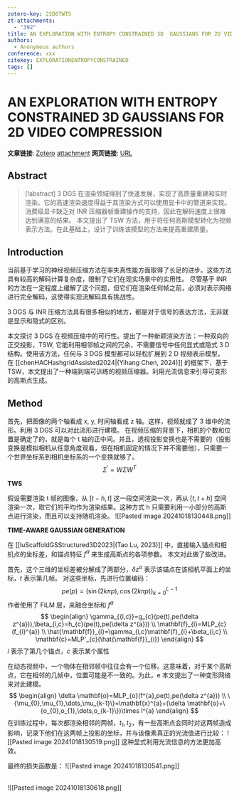 ```yaml
---
zotero-key: 2SD6TWTS
zt-attachments:
  - "392"
title: AN EXPLORATION WITH ENTROPY CONSTRAINED 3D  GAUSSIANS FOR 2D VIDEO COMPRESSION
authors:
  - Anonymous authors
conference: xxx
citekey: EXPLORATIONENTROPYCONSTRAINED
tags: []
---
```

# AN EXPLORATION WITH ENTROPY CONSTRAINED 3D  GAUSSIANS FOR 2D VIDEO COMPRESSION

**文章链接**: [Zotero](zotero://select/library/items/2SD6TWTS) [attachment](file:///home/ilot/Documents/Zotero/storage/SJIND36N/_.pdf)
**网页链接**: [URL]()

## Abstract

>[!abstract]
>3 DGS 在渲染领域得到了快速发展，实现了高质量重建和实时渲染。它的高速渲染速度得益于其渲染方式可以使用显卡中的管道来实现。
>消费级显卡缺乏对 INR 压缩器帧重建操作的支持，因此在解码速度上很难达到满意的结果。
>本文提出了 TSW 方法，用于将任何高斯模型转化为视频表示方法。在此基础上，设计了训练该模型的方法来提高重建质量。
## Introduction
当前基于学习的神经视频压缩方法在率失真性能方面取得了长足的进步。这些方法具有较高的解码计算复杂度，限制了它们在现实场景中的实用性。
尽管基于 INR 的方法在一定程度上缓解了这个问题，但它们在渲染任何帧之前，必须对表示网络进行完全解码，这使得实现流解码具有挑战性。

3 DGS 与 INR 压缩方法具有很多相似的地方，都是对于信号的表达方法，无非就是显示和隐式的区别。

本文探讨 3 DGS 在视频压缩中的可行性。提出了一种新颖渲染方法：一种双向的正交投影，TSW, 它能利用相邻帧之间的冗余，不需要信号中任何显式或隐式 3 D 结构。使用该方法，任何与 3 DGS 模型都可以轻松扩展到 2 D 视频表示模型。
在 [[chenHACHashgridAssisted2024|(Yihang Chen, 2024)]] 的框架下，基于 TSW，本文提出了一种端到端可训练的视频压缩器。利用光流信息来引导可变形的高斯点生成。

## Method
首先，把图像的两个轴看成 x, y, 时间轴看成 z 轴。这样，视频就成了 3 维中的流形。利用 3 DGS 可以对此流形进行建模。
在视频压缩的背景下，相机的个数和位置是确定了的，就是每个 t 轴的正中间。并且，透视投影变换也是不需要的（投影变换是模拟相机从任意角度观看，但在相机固定的情况下并不需要他），只需要一个世界坐标系到相机坐标系的一个变换就够了。
$$
\Sigma^{\prime}=W\Sigma W^{T}
$$

**TWS**

假设需要渲染 t 帧的图像，从 $[t-h,t]$ 这一段空间渲染一次，再从 $[t,t+h]$ 空间渲染一次，取它们的平均作为渲染结果。这种方式 h 只需要利用一小部分的高斯点进行渲染，而且可以支持随机渲染。
![[Pasted image 20241018130448.png]]

**TIME-AWARE GAUSSIAN GENERATION**

在 [[luScaffoldGSStructured3D2023|(Tao Lu, 2023)]] 中，直接输入锚点和相机点的坐标差，和锚点特征 $f^{a}$ 来生成高斯点的各项参数。
本文对此做了些改进。

首先，这个三维的坐标差被分解成了两部分，$\delta z^{a}$ 表示该锚点在该相机平面上的坐标，$t$ 表示第几帧。
对这些坐标，先进行位置编码：
$$
pe(p) = (\sin(2k\pi p),\cos(2k\pi p))_{k=0}^{L-1}
$$
作者使用了 FiLM 层，来融合坐标和 $f^{a}$
$$
\begin{align}
\gamma_{{i,c}}=g_{c}(pe(t),pe(\delta z^{a})),\beta_{i,c}=h_{c}(pe(t),pe(\delta z^{a})) \\
\mathbf{f}_{i}=MLP_{c}(f_{i}^{a}) \\
\hat{\mathbf{f}}_{i}=\gamma_{i,c}\mathbf{f}_{i}+\beta_{i,c} \\
\mathbf{c}=MLP'_{c}(\hat{\mathbf{f}}_{i})
\end{align}
$$
$i$ 表示了第几个锚点，$c$ 表示某个属性

在动态视频中，一个物体在相邻帧中往往会有一个位移。这意味着，对于某个高斯点，它在相邻的几帧中，位置可能是不一致的。为此，e 本文提出了一种变形网络来对此建模。
$$
\begin{align}
\delta \mathbf{o}=MLP_{o}(f^{a},pe(t),pe(\delta z^{a})) \\
\{\mu_{0},\mu_{1},\dots,\mu_{k-1}\}=\mathbf{x}^{a}+(\delta \mathbf{o}+\{o_{0},o_{1},\dots,o_{k-1}\})\times l^{a}
\end{align}
$$
在训练过程中，每次都渲染相邻的两帧，$t_{1},t_{2}$，有一些高斯点会同时对这两帧造成影响，记录下他们在这两帧上投影的坐标，并与该像素真正的光流值进行比较：
![[Pasted image 20241018130519.png]]
这种显式利用光流信息的方法更加高效。

最终的损失函数是：
![[Pasted image 20241018130541.png]]

\
![[Pasted image 20241018130618.png]]